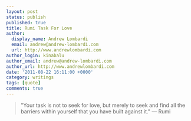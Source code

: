 ```yaml
---
layout: post
status: publish
published: true
title: Rumi Task For Love
author:
  display_name: Andrew Lombardi
  email: andrew@andrew-lombardi.com
  url: http://www.andrewlombardi.com
author_login: kinabalu
author_email: andrew@andrew-lombardi.com
author_url: http://www.andrewlombardi.com
date: '2011-08-22 16:11:00 +0000'
category: writings
tags: [quote]
comments: true
---
```


> "Your task is not to seek for love, but merely to seek and find all the barriers within yourself that you have built against it."
> — Rumi